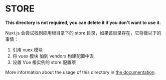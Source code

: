 # STORE

**This directory is not required, you can delete it if you don't want to use it.**

Nuxt.js 会尝试找到应用根目录下的 store 目录，如果该目录存在，它将做以下的事情：

1. 引用 vuex 模块
2. 将 vuex 模块 加到 vendors 构建配置中去
3. 设置 Vue 根实例的 store 配置项

More information about the usage of this directory in [the documentation](https://nuxtjs.org/guide/vuex-store).
